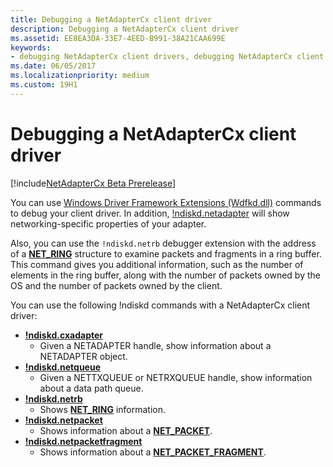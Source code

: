 ```yaml
---
title: Debugging a NetAdapterCx client driver
description: Debugging a NetAdapterCx client driver
ms.assetid: EE8EA3DA-33E7-4EED-B991-38A21CAA699E
keywords:
- debugging NetAdapterCx client drivers, debugging NetAdapterCx client drivers
ms.date: 06/05/2017
ms.localizationpriority: medium
ms.custom: 19H1
---
```


# Debugging a NetAdapterCx client driver

[!include[NetAdapterCx Beta Prerelease](../netcx-beta-prerelease.md)]

You can use [Windows Driver Framework Extensions (Wdfkd.dll)](https://docs.microsoft.com/windows-hardware/drivers/debugger/kernel-mode-driver-framework-extensions--wdfkd-dll-) commands to debug your client driver.  In addition, [!ndiskd.netadapter](https://docs.microsoft.com/windows-hardware/drivers/debugger/-ndiskd-netadapter) will show networking-specific properties of your adapter.

Also, you can use the `!ndiskd.netrb` debugger extension with the address of a [**NET_RING**](https://docs.microsoft.com/windows-hardware/drivers/ddi/content/netringbuffer/ns-netringbuffer-_NET_RING) structure to examine packets and fragments in a ring buffer.  This command gives you additional information, such as the number of elements in the ring buffer, along with the number of packets owned by the OS and the number of packets owned by the client.

You can use the following !ndiskd commands with a NetAdapterCx client driver:

*  [**!ndiskd.cxadapter**](https://docs.microsoft.com/windows-hardware/drivers/debugger/-ndiskd-cxadapter)
    *  Given a NETADAPTER handle, show information about a NETADAPTER object.
*  [**!ndiskd.netqueue**](https://docs.microsoft.com/windows-hardware/drivers/debugger/-ndiskd-netqueue)
    *  Given a NETTXQUEUE or NETRXQUEUE handle, show information about a data path queue.
*  [**!ndiskd.netrb**](https://docs.microsoft.com/windows-hardware/drivers/debugger/-ndiskd-netrb)
    *  Shows [**NET_RING**](https://docs.microsoft.com/windows-hardware/drivers/ddi/content/netringbuffer/ns-netringbuffer-_NET_RING) information.
*  [**!ndiskd.netpacket**](https://docs.microsoft.com/windows-hardware/drivers/debugger/-ndiskd-netpacket)
    *  Shows information about a [**NET_PACKET**](https://docs.microsoft.com/windows-hardware/drivers/ddi/content/netpacket/ns-netpacket-_net_packet).
*  [**!ndiskd.netpacketfragment**](https://docs.microsoft.com/windows-hardware/drivers/debugger/-ndiskd-netpacketfragment)
    *  Shows information about a [**NET_PACKET_FRAGMENT**](https://docs.microsoft.com/windows-hardware/drivers/ddi/content/netpacket/ns-netpacket-_net_packet_fragment).
